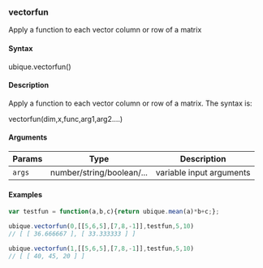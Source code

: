 ### vectorfun

Apply a function to each vector column or row of a matrix


#### Syntax

ubique.vectorfun()


#### Description

Apply a function to each vector column or row of a matrix. The syntax is:  
  
vectorfun(dim,x,func,arg1,arg2....)  



#### Arguments

|Params|Type|Description
|---------|----|-----------
|`args` | number/string/boolean/... | variable input arguments


#### Examples

```js
var testfun = function(a,b,c){return ubique.mean(a)*b+c;};

ubique.vectorfun(0,[[5,6,5],[7,8,-1]],testfun,5,10)
// [ [ 36.666667 ], [ 33.333333 ] ]

ubique.vectorfun(1,[[5,6,5],[7,8,-1]],testfun,5,10)
// [ [ 40, 45, 20 ] ]
```

